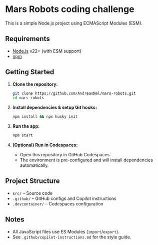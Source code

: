 # Mars Robots coding challenge

This is a simple Node.js project using ECMAScript Modules (ESM).

## Requirements

- [Node.js](https://nodejs.org/) v22+ (with ESM support)
- [npm](https://www.npmjs.com/)

## Getting Started

1. **Clone the repository:**

   ```sh
   git clone https://github.com/AndreasNel/mars-robots.git
   cd mars-robots
   ```

2. **Install dependencies & setup Git hooks:**

   ```sh
   npm install && npx husky init
   ```

3. **Run the app:**

   ```sh
   npm start
   ```

4. **(Optional) Run in Codespaces:**
   - Open this repository in GitHub Codespaces.
   - The environment is pre-configured and will install dependencies automatically.

## Project Structure

- `src/` – Source code
- `.github/` – GitHub configs and Copilot instructions
- `.devcontainer/` – Codespaces configuration

## Notes

- All JavaScript files use ES Modules (`import`/`export`).
- See `.github/copilot-instructions.md` for the style guide.
